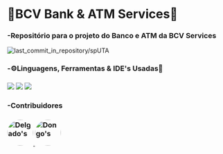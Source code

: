 <h1>🏦BCV Bank & ATM Services🏧</h1>
<h3>-Repositório para o projeto do Banco e ATM da BCV Services</h3>
    <img src="https://img.shields.io/github/last-commit/LiedsonDelgado/school_projects-UTA?color=03fc84" alt="last_commit_in_repository/spUTA"/>
    
<h3>-⚙️Linguagens, Ferramentas & IDE's Usadas🔧</h2>
<h3>
      <img src="https://img.shields.io/badge/java-%23ED8B00.svg?style=for-the-badge&logo=openjdk&logoColor=white"/>
      <img src="https://img.shields.io/badge/Visual%20Studio%20Code-0078d7.svg?style=for-the-badge&logo=visual-studio-code&logoColor=white"/>
      <img src="https://img.shields.io/badge/IntelliJIDEA-000000.svg?style=for-the-badge&logo=intellij-idea&logoColor=white"/>
</h3>

<h3>-Contribuidores</h3>
<h3>
    <a href="https://github.com/LiedsonDelgado">
      <img src="https://avatars.githubusercontent.com/LiedsonDelgado" width="60" style="border-radius: 100%" alt="Delgado's"/>
    </a>
    <a href="https://github.com/TiagoDongo">
      <img src="https://avatars.githubusercontent.com/TiagoDongo" width="60px;" style="border-radius: 100%" alt="Dongo's"/>
    </a>
</h3>
